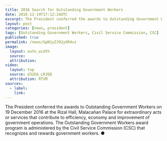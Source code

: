 ```yaml
---
title: 2016 Search for Outstanding Government Workers
date: 2016-12-19T17:12:24UTC
excerpt: The President conferred the awards to Outstanding Government Workers on 19 December 2016 at the Rizal Hall, Malacañan Palace for extraordinary acts or services.
layout: post
categories: [news, president]
tags: [Outstanding Government Workers, Civil Service Commission, CSC]
published: true
permalink: /news/GpN1yZJ92yXR4vz
image:
  layout: auto_width
  source: 
  attribution: 
video:
  layout: top
  source: d32GG_LRJQQ
  attribution: RTVM
sources:
  - label:
    link:
---
```


The President conferred the awards to Outstanding Government Workers on 19 December 2016 at the Rizal Hall, Malacañan Palace for extraordinary acts or services that contribute to efficiency, economy and improvement of government operations.
The Outstanding Government Workers award program is administered by the Civil Service Commission (CSC) that recognizes and rewards government workers.
&#x25cf;
